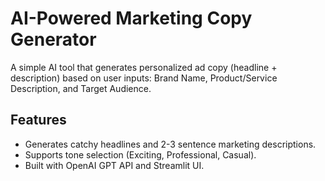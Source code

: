 # AI-Powered Marketing Copy Generator

A simple AI tool that generates personalized ad copy (headline + description) based on user inputs: Brand Name, Product/Service Description, and Target Audience.

## Features
- Generates catchy headlines and 2-3 sentence marketing descriptions.
- Supports tone selection (Exciting, Professional, Casual).
- Built with OpenAI GPT API and Streamlit UI.


